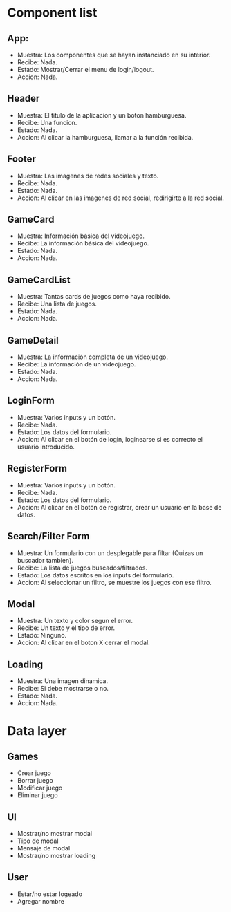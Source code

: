 # Component list

## App:

- Muestra: Los componentes que se hayan instanciado en su interior.
- Recibe: Nada.
- Estado: Mostrar/Cerrar el menu de login/logout.
- Accion: Nada.

## Header

- Muestra: El titulo de la aplicacion y un boton hamburguesa.
- Recibe: Una funcion.
- Estado: Nada.
- Accion: Al clicar la hamburguesa, llamar a la función recibida.

## Footer

- Muestra: Las imagenes de redes sociales y texto.
- Recibe: Nada.
- Estado: Nada.
- Accion: Al clicar en las imagenes de red social, redirigirte a la red social.

## GameCard

- Muestra: Información básica del videojuego.
- Recibe: La información básica del videojuego.
- Estado: Nada.
- Accion: Nada.

## GameCardList

- Muestra: Tantas cards de juegos como haya recibido.
- Recibe: Una lista de juegos.
- Estado: Nada.
- Accion: Nada.

## GameDetail

- Muestra: La información completa de un videojuego.
- Recibe: La información de un videojuego.
- Estado: Nada.
- Accion: Nada.

## LoginForm

- Muestra: Varios inputs y un botón.
- Recibe: Nada.
- Estado: Los datos del formulario.
- Accion: Al clicar en el botón de login, loginearse si es correcto el usuario introducido.

## RegisterForm

- Muestra: Varios inputs y un botón.
- Recibe: Nada.
- Estado: Los datos del formulario.
- Accion: Al clicar en el botón de registrar, crear un usuario en la base de datos.

## Search/Filter Form

- Muestra: Un formulario con un desplegable para filtar (Quizas un buscador tambien).
- Recibe: La lista de juegos buscados/filtrados.
- Estado: Los datos escritos en los inputs del formulario.
- Accion: Al seleccionar un filtro, se muestre los juegos con ese filtro.

## Modal

- Muestra: Un texto y color segun el error.
- Recibe: Un texto y el tipo de error.
- Estado: Ninguno.
- Accion: Al clicar en el boton X cerrar el modal.

## Loading

- Muestra: Una imagen dinamica.
- Recibe: Si debe mostrarse o no.
- Estado: Nada.
- Accion: Nada.

# Data layer

## Games

- Crear juego
- Borrar juego
- Modificar juego
- Eliminar juego

## UI

- Mostrar/no mostrar modal
- Tipo de modal
- Mensaje de modal
- Mostrar/no mostrar loading

## User

- Estar/no estar logeado
- Agregar nombre
